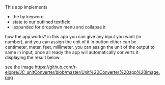 This app implements 
- the by keyword
- state to our outlined textfield
- iexpanded for dropdown menu and collapse it


how the app works?
in this app you can give any input you want (in number), and you can assign the unit of it in button either can be centimeter, meter, feet, millimeter.
you can assign the unit of the output to same in input, once all ready the app will automatically converts it 
displaying the result below

see the image 
https://github.com/r-elopre/JC_unitConverter/blob/master/Unit%20Converter%20app%20image.png
